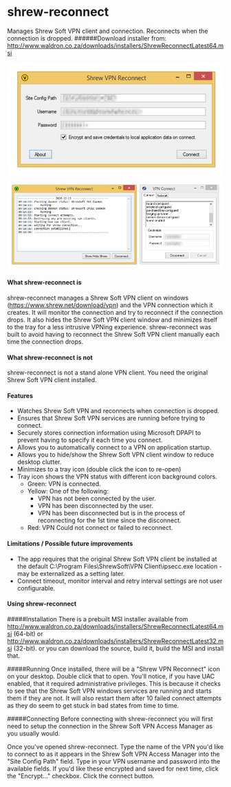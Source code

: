 # shrew-reconnect
Manages Shrew Soft VPN client and connection. Reconnects when the connection is dropped.
######Download installer from: http://www.waldron.co.za/downloads/installers/ShrewReconnectLatest64.msi

![](https://raw.githubusercontent.com/CamW/shrew-reconnect/master/documentation/images/open.png)
![](https://raw.githubusercontent.com/CamW/shrew-reconnect/master/documentation/images/connected.PNG)

#### What shrew-reconnect is
shrew-reconnect manages a Shrew Soft VPN client on windows (https://www.shrew.net/download/vpn) and the VPN connection which it creates. It will monitor the connection and try to reconnect if the connection drops. It also hides the Shrew Soft VPN client window and minimizes itself to the tray for a less intrusive VPNing experience. shrew-reconnect was built to avoid having to reconnect the Shrew Soft VPN client manually each time the connection drops.

#### What shrew-reconnect is not
shrew-reconnect is not a stand alone VPN client. You need the original Shrew Soft VPN client installed.

#### Features
* Watches Shrew Soft VPN and reconnects when connection is dropped.
* Ensures that Shrew Soft VPN services are running before trying to connect.
* Securely stores connection information using Microsoft DPAPI to prevent having to specify it each time you connect.
* Allows you to automatically connect to a VPN on application startup.
* Allows you to hide/show the Shrew Soft VPN client window to reduce desktop clutter.
* Minimizes to a tray icon (double click the icon to re-open)
* Tray icon shows the VPN status with different icon background colors.
    * Green: VPN is connected.
    * Yellow: One of the following:
        * VPN has not been connected by the user.
        * VPN has been disconnected by the user.
        * VPN has been disconnected but is in the process of reconnecting for the 1st time since the disconnect.
    * Red: VPN Could not connect or failed to reconnect.

#### Limitations / Possible future improvements
* The app requires that the original Shrew Soft VPN client be installed at the default C:\Program Files\ShrewSoft\VPN Client\ipsecc.exe location - may be externalized as a setting later.
* Connect timeout, monitor interval and retry interval settings are not user configurable.

#### Using shrew-reconnect
#####Installation
There is a prebuilt MSI installer available from http://www.waldron.co.za/downloads/installers/ShrewReconnectLatest64.msi (64-bit) or http://www.waldron.co.za/downloads/installers/ShrewReconnectLatest32.msi (32-bit). or you can download the source, build it, build the MSI and install that.

#####Running
Once installed, there will be a "Shrew VPN Reconnect" icon on your desktop. Double click that to open. You'll notice, if you have UAC enabled, that it required administrative privileges. This is because it checks to see that the Shrew Soft VPN windows services are running and starts them if they are not. It will also restart them after 10 failed connect attempts as they do seem to get stuck in bad states from time to time.

#####Connecting
Before connecting with shrew-reconnect you will first need to setup the connection in the Shrew Soft VPN Access Manager as you usually would.

Once you've opened shrew-reconnect. Type the name of the VPN you'd like to connect to as it appears in the Shrew Soft VPN Access Manager into the "Site Config Path" field. Type in your VPN username and password into the available fields. If you'd like these encrypted and saved for next time, click the "Encrypt..." checkbox.
Click the connect button.